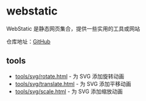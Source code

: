# webstatic

WebStatic 是静态网页集合，提供一些实用的工具或网站

仓库地址：[GitHub](https://github.com/hoshyo/webstatic)

## tools
- [tools/svg/rotate.html](/tools/svg/rotate.html) - 为 SVG 添加旋转动画
- [tools/svg/translate.html](/tools/svg/rotate.html) - 为 SVG 添加平移动画
- [tools/svg/scale.html](/tools/svg/scale.html) - 为 SVG 添加缩放动画
